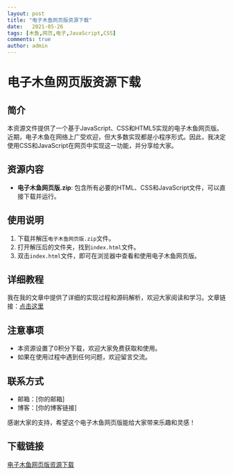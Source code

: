 ```yaml
---
layout: post
title: "电子木鱼网页版资源下载"
date:   2021-05-26
tags: [木鱼,网页,电子,JavaScript,CSS]
comments: true
author: admin
---
```

# 电子木鱼网页版资源下载

## 简介
本资源文件提供了一个基于JavaScript、CSS和HTML5实现的电子木鱼网页版。近期，电子木鱼在网络上广受欢迎，但大多数实现都是小程序形式。因此，我决定使用CSS和JavaScript在网页中实现这一功能，并分享给大家。

## 资源内容
- **电子木鱼网页版.zip**: 包含所有必要的HTML、CSS和JavaScript文件，可以直接下载并运行。

## 使用说明
1. 下载并解压`电子木鱼网页版.zip`文件。
2. 打开解压后的文件夹，找到`index.html`文件。
3. 双击`index.html`文件，即可在浏览器中查看和使用电子木鱼网页版。

## 详细教程
我在我的文章中提供了详细的实现过程和源码解析，欢迎大家阅读和学习。文章链接：[点击这里](你的文章链接)

## 注意事项
- 本资源设置了0积分下载，欢迎大家免费获取和使用。
- 如果在使用过程中遇到任何问题，欢迎留言交流。

## 联系方式
- 邮箱：[你的邮箱]
- 博客：[你的博客链接]

感谢大家的支持，希望这个电子木鱼网页版能给大家带来乐趣和灵感！

## 下载链接

[电子木鱼网页版资源下载](https://pan.quark.cn/s/20999d9e73f7)